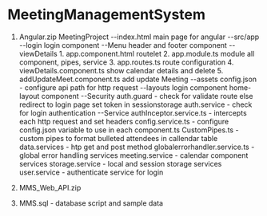 # MeetingManagementSystem

1. Angular.zip
MeetingProject
    --index.html  main page for angular
    --src/app
      --login
             login component
      --Menu
            header and footer component
      --viewDetails
            1. app.component.html
                routelet
            2. app.module.ts
                module all component, pipes, service
            3. app.routes.ts
                route configuration
            4. viewDetails.component.ts
                show calendar details  and delete
            5. addUpdateMeet.component.ts
                  add update Meeting
--assets
            config.json - configure api path for http request
--layouts
             login component
             home-layout component
--Security
            auth.guard - check for validate route  else redirect to login page
                         set token in sessionstorage
            auth.service - check for login authentication
--Service
            authInceptor.service.ts - intercepts each http request and set headers
            config.service.ts - configure config.json variable to use in each component.ts
            CustomPipes.ts - custom pipes to format bulleted attendees in callendar table
            data.services - htp get and post method
            globalerrorhandler.service.ts - global error handling services
            meeting.service - calendar component services
            storage.service - local and session storage  services
            user.service - authenticate  service for login
            
2. MMS_Web_API.zip

  








3. MMS.sql - database script and sample data
